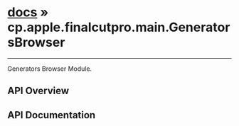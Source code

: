# [docs](index.md) » cp.apple.finalcutpro.main.GeneratorsBrowser
---

Generators Browser Module.

## API Overview

## API Documentation

